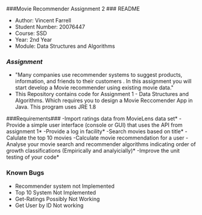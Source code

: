 ###Movie Recommender Assignment 2 ###
README

- Author: Vincent Farrell
- Student Number: 20076447
- Course: SSD
- Year: 2nd Year
- Module: Data Structures and Algorithms

### *Assignment* ###

* "Many companies use recommender systems to suggest products, information, and friends to their customers . In this assignment you will start develop a Movie recommender using existing movie data."
* This Repository contains code for Assignment 1 - Data Structures and Algorithms. Which requires you to design a Movie Reccomender App in Java. This program uses JRE 1.8

###Requirements###
-Import ratings data from MovieLens data set*
-Provide a simple user interface (console or GUI) that uses the API from assignment 1*
-Provide a log in facility*
-Search movies based on title*
-Calulate the top 10 movies
-Calculate movie recommendation for a user
-Analyse your movie search and recommender algorithms indicating order of growth classifications (Empirically and analyicially)*
-Improve the unit testing of your code*

### Known Bugs ###
* Recommender system not Implemented
* Top 10 System Not Implemented
* Get-Ratings Possibly Not Working
* Get User by ID Not working
